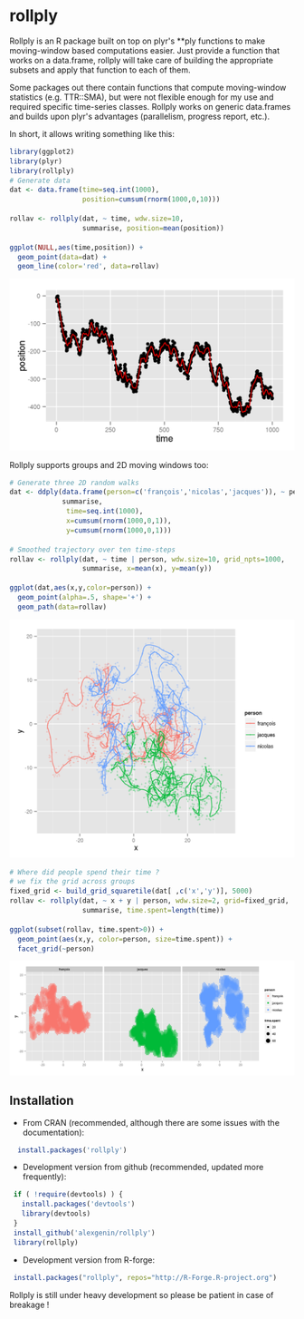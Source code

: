 rollply
=======

Rollply is an R package built on top on plyr's **ply functions to make
moving-window based computations easier. Just provide a function that works on
a data.frame, rollply will take care of building the appropriate subsets and
apply that function to each of them.

Some packages out there contain functions that compute moving-window statistics
(e.g. TTR::SMA), but were not flexible enough for my use and required specific
time-series classes. Rollply works on generic data.frames and builds upon plyr's
advantages (parallelism, progress report, etc.).

In short, it allows writing something like this:

```r
library(ggplot2)
library(plyr)
library(rollply)
# Generate data
dat <- data.frame(time=seq.int(1000),
                  position=cumsum(rnorm(1000,0,10)))

rollav <- rollply(dat, ~ time, wdw.size=10,
                  summarise, position=mean(position))

ggplot(NULL,aes(time,position)) +
  geom_point(data=dat) +
  geom_line(color='red', data=rollav)
```

![rollply_example: random walk](/misc/random_walk.png?raw=true "Average of a 1D random walk")

Rollply supports groups and 2D moving windows too:

```r
# Generate three 2D random walks
dat <- ddply(data.frame(person=c('françois','nicolas','jacques')), ~ person,
             summarise,
              time=seq.int(1000),
              x=cumsum(rnorm(1000,0,1)),
              y=cumsum(rnorm(1000,0,1)))

# Smoothed trajectory over ten time-steps
rollav <- rollply(dat, ~ time | person, wdw.size=10, grid_npts=1000,
                  summarise, x=mean(x), y=mean(y))

ggplot(dat,aes(x,y,color=person)) +
  geom_point(alpha=.5, shape='+') +
  geom_path(data=rollav)
```

![rollply_example: random walk with groups](/misc/random_walk_groups.png?raw=true "Average of 2D random walks")

```r
# Where did people spend their time ?
# we fix the grid across groups
fixed_grid <- build_grid_squaretile(dat[ ,c('x','y')], 5000)
rollav <- rollply(dat, ~ x + y | person, wdw.size=2, grid=fixed_grid,
                  summarise, time.spent=length(time))

ggplot(subset(rollav, time.spent>0)) +
  geom_point(aes(x,y, color=person, size=time.spent)) +
  facet_grid(~person)
```

![rollply_example: random walk with 2D window](/misc/random_walk_time_spent.png?raw=true "Time spent in each window")


Installation
----

 - From CRAN (recommended, although there are some issues with the documentation):
```r
  install.packages('rollply')
```

 - Development version from github (recommended, updated more frequently):

 ```r
  if ( !require(devtools) ) {
    install.packages('devtools')
    library(devtools)
  }
  install_github('alexgenin/rollply')
  library(rollply)
 ```

 - Development version from R-forge:

 ```r
  install.packages("rollply", repos="http://R-Forge.R-project.org")
 ```

Rollply is still under heavy development so please be patient in case of
breakage !
